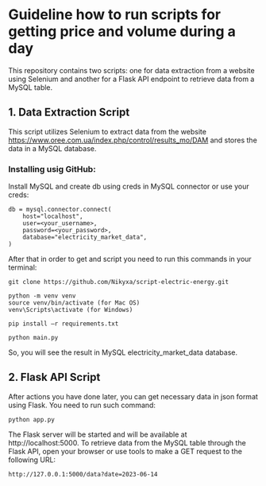 # Guideline how to run scripts for getting price and volume during a day
This repository contains two scripts: one for data extraction from a website using Selenium and another for a Flask API endpoint to retrieve data from a MySQL table.

## 1. Data Extraction Script
This script utilizes Selenium to extract data from the website https://www.oree.com.ua/index.php/control/results_mo/DAM and stores the data in a MySQL database.

### Installing usig GitHub:
Install MySQL and create db using creds in MySQL connector or use your creds:

```
db = mysql.connector.connect(
    host="localhost",
    user=<your_username>,
    password=<your_password>,
    database="electricity_market_data",
)
```

After that in order to get and script you need to run this commands in your terminal:

```
git clone https://github.com/Nikyxa/script-electric-energy.git
```
```
python -m venv venv 
source venv/bin/activate (for Mac OS)
venv\Scripts\activate (for Windows)
```
```
pip install —r requirements.txt
```
```
python main.py
```
So, you will see the result in MySQL electricity_market_data database.

## 2. Flask API Script
After actions you have done later, you can get necessary data in json format using Flask.
You need to run such command:

```
python app.py
```
The Flask server will be started and will be available at http://localhost:5000.
To retrieve data from the MySQL table through the Flask API, open your browser or use tools to make a GET request to the following URL:

```
http://127.0.0.1:5000/data?date=2023-06-14
```
